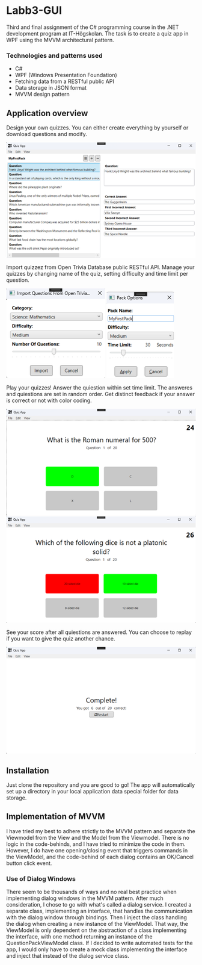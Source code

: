 # Labb3-GUI
Third and final assignment of the C# programming course in the .NET development program at IT-Högskolan.
The task is to create a quiz app in WPF using the MVVM architectural pattern.

### Technologies and patterns used
- C#
- WPF (Windows Presentation Foundation)
- Fetching data from a RESTful public API
- Data storage in JSON format
- MVVM design pattern


## Application overview
Design your own quizzes. You can either create everything by yourself or download questions and modify.  

![ConfigurationMode](Images/ConfigurationView.bmp)

Import quizzez from Open Trivia Database public RESTful API. Manage your quizzes by changing name of the quiz, 
setting difficulty and time limit per question. 

![Import](Images/Import.bmp) ![Options](Images/Packoptions.bmp)
 
Play your quizzes! Answer the quiestion within set time limit. The answeres and quiestions are set in random order. Get distinct feedback if your
answer is correct or not with color coding.

![PlayModeView](Images/PlayMode.bmp)
![WrongAnswer](Images/PlayModeWrongAnswer.bmp)

See your score after all quiestions are answered. You can choose to replay if you want to give the quiz another chance.  

![GameOver](Images/GameOver.bmp)


## Installation
Just clone the repository and you are good to go! The app will automatically set up a directory in your local application data special folder for data storage.

## Implementation of MVVM
I have tried my best to adhere strictly to the MVVM pattern and separate the Viewmodel from the View and the Model from the Viewmodel. 
There is no logic in the code-behinds, and I have tried to minimize the code in them. However, I do have one opening/closing event that triggers commands in the ViewModel, and the code-behind of each dialog contains an OK/Cancel button click event.

### Use of Dialog Windows
There seem to be thousands of ways and no real best practice when implementing dialog windows in the MVVM pattern.
After much consideration, I chose to go with what's called a dialog service. 
I created a separate class, implementing an interface, that handles the communication with the dialog window through bindings.
Then I inject the class handling the dialog when creating a new instance of the ViewModel. 
That way, the ViewModel is only dependent on the abstraction of a class implementing the interface, with one method returning an instance of the QuestionPackViewModel class.
If I decided to write automated tests for the app, I would only have to create a mock class implementing the interface and inject that instead of the dialog service class.